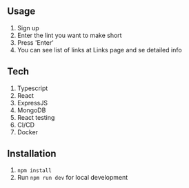 ## Usage

1. Sign up
2. Enter the lint you want to make short
3. Press 'Enter'
4. You can see list of links at Links page and se detailed info


## Tech
1. Typescript
2. React
3. ExpressJS
4. MongoDB
5. React testing
6. CI/CD
7. Docker


## Installation

1. `npm install`
2. Run `npm run dev` for local development